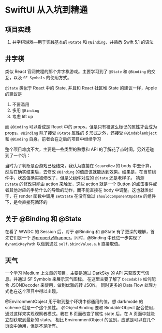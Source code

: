 # SwiftUI 从入坑到精通

## 项目实践

1. 井字棋游戏—用于实践基本的 `@State` 和 `@Binding`，并熟悉 Swift 5.1 的语法

## 井字棋

类似 React 官网教程的那个井字棋游戏。主要学习到了 `@State` 和 `@Binding` 的交互，以及 `SF Symbols` 的使用方式。

`@State` 类似于 React 中的 State, 并且和 React 社区堆 State 的建议一样，Apple 的建议是

1. 不要滥用
2. 多用 `@Binding`
3. 考虑 lift up

而 `@Binding` 可以看成是 React 中的 props，但是只有被这么标记的属性才会成为 props。`@Binding` 除了接受 `@State` 属性的 _\$_ 形式之外，还接受 `@BindableObject` 和 `@Binding` 自身。前者会在之后的项目中继续学习

整个项目难度不大，主要是一些类型的熟悉和 API 的了解花了点时间。另外还碰到了一个坑：

当时为了判断是否游戏已经结束，我认为直接在 `SquareRow` 的 body 中去计算，然后在确实结束后，去修改 `@Binding` 的值应该就能达到效果。结果是，在当前组件中，状态值确实被修改了，但是父组件对应的 `@State` 还是老样子。
猜测 `@State` 的修改只能由 action 来触发，这些 action 就是一个 Button 的点击事件或者其他对应的手势什么的导致的动作，而不能直接在 body 中调整。这也就类似于，在 render 函数中调用 `setState` 在没有做过 `shouldComponentUpdate` 的组件下，是会直接死循环的

## 关于 @Binding 和 @State

在看了 WWDC 的 Session 后，对于 @Binding 和 @State 有了更深的理解，首先它们是一个 [@propertyWrapper](https://github.com/apple/swift-evolution/blob/master/proposals/0258-property-wrappers.md#introduction)。同时，@Binding 中还进一步实现了 `dynamicKeyPath` 以做到通过 `self.$bindValue.a.b` 直接取值。

## 天气

一个学习 Medium 上文章的项目，主要是通过 DarkSky 的 API 来获取天气信息。并通过 SF Symbols 来展示天气图标。
在这里主要了解了 `Decodable` 如何配合 JSONDecoder 来使用，做到优雅的转 JSON。
同时更多的 Data Flow 处理方式也在这个项目中得以出现。

@EnvironmentObject 用于取到整个环境中都通用的值，想 darkmode 的 scheme 就是一个这个属性。
@ObjectBinding 要和 BindableObject 配合使用，通过这样来实现观察者模式。我在 B 页面改变了属性 state 后，在 A 页面中就能立刻获取到最新的 state。
相比 EnvironmentObject 的区别，应该是可以在几个页面中通用，但是不是所有。
